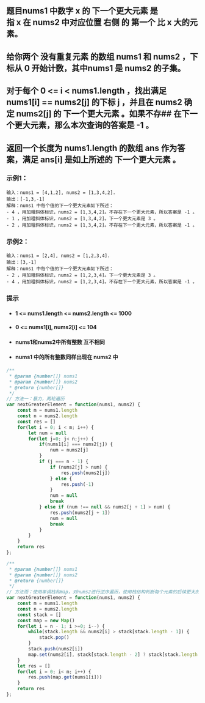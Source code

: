 ## 题目nums1 中数字 x 的 下一个更大元素 是指 x 在 nums2 中对应位置 右侧 的 第一个 比 x 大的元素。
## 给你两个 没有重复元素 的数组 nums1 和 nums2 ，下标从 0 开始计数，其中nums1 是 nums2 的子集。
## 对于每个 0 <= i < nums1.length ，找出满足 nums1[i] == nums2[j] 的下标 j ，并且在 nums2 确定 nums2[j] 的 下一个更大元素 。如果不存## 在下一个更大元素，那么本次查询的答案是 -1 。
## 返回一个长度为 nums1.length 的数组 ans 作为答案，满足 ans[i] 是如上所述的 下一个更大元素 。

### 示例1：
```
输入：nums1 = [4,1,2], nums2 = [1,3,4,2].
输出：[-1,3,-1]
解释：nums1 中每个值的下一个更大元素如下所述：
- 4 ，用加粗斜体标识，nums2 = [1,3,4,2]。不存在下一个更大元素，所以答案是 -1 。
- 1 ，用加粗斜体标识，nums2 = [1,3,4,2]。下一个更大元素是 3 。
- 2 ，用加粗斜体标识，nums2 = [1,3,4,2]。不存在下一个更大元素，所以答案是 -1 。
```

### 示例2：
```
输入：nums1 = [2,4], nums2 = [1,2,3,4].
输出：[3,-1]
解释：nums1 中每个值的下一个更大元素如下所述：
- 2 ，用加粗斜体标识，nums2 = [1,2,3,4]。下一个更大元素是 3 。
- 4 ，用加粗斜体标识，nums2 = [1,2,3,4]。不存在下一个更大元素，所以答案是 -1 。
```

### 提示
- #### 1 <= nums1.length <= nums2.length <= 1000
- #### 0 <= nums1[i], nums2[i] <= 104
- #### nums1和nums2中所有整数 互不相同
- #### nums1 中的所有整数同样出现在 nums2 中

```js
/**
 * @param {number[]} nums1
 * @param {number[]} nums2
 * @return {number[]}
 */
// 方法一：暴力，两轮遍历
var nextGreaterElement = function(nums1, nums2) {
    const m = nums1.length
    const n = nums2.length
    const res = []
    for(let i = 0; i < m; i++) {
        let num = null
        for(let j=0; j< n;j++) {
            if(nums1[i] === nums2[j]) {
                num = nums2[j]
            }
            if (j === n - 1) {
                if (nums2[j] > num) {
                    res.push(nums2[j])
                } else {
                    res.push(-1)
                }
                num = null
                break
            } else if (num !== null && nums2[j + 1] > num) {
                res.push(nums2[j + 1])
                num = null
                break
            }
        }
    }
    return res
};

```

```js
/**
 * @param {number[]} nums1
 * @param {number[]} nums2
 * @return {number[]}
 */
// 方法而：使用单调栈和map，对nums2进行逆序遍历，使用栈结构判断每个元素的后续更大的元素，并保存在map中，然后对num1进行遍历，获取每个值
var nextGreaterElement = function(nums1, nums2) {
    const m = nums1.length
    const n = nums2.length
    const stack = []
    const map = new Map()
    for(let i = n - 1; i >=0; i--) {
        while(stack.length && nums2[i] > stack[stack.length - 1]) {
            stack.pop()
        }
        stack.push(nums2[i])
        map.set(nums2[i], stack[stack.length - 2] ? stack[stack.length - 2] : -1)
    }
    let res = []
    for(let i = 0; i< m; i++) {
        res.push(map.get(nums1[i]))
    }
    return res
};

```